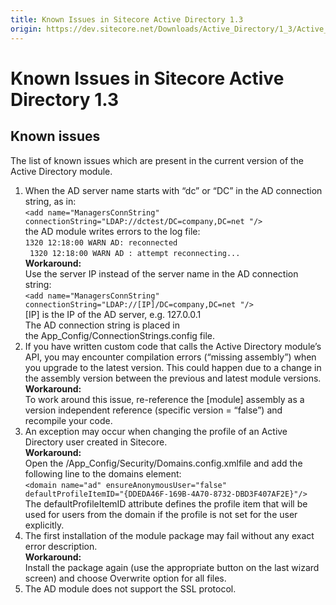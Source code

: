 ```yaml
---
title: Known Issues in Sitecore Active Directory 1.3
origin: https://dev.sitecore.net/Downloads/Active_Directory/1_3/Active_Directory_1_3/Known_Issues
---
```


# Known Issues in Sitecore Active Directory 1.3

## Known issues

The list of known issues which are present in the current version of the Active Directory module.

1.  When the AD server name starts with “dc” or “DC” in the AD connection string, as in:  
    `<add name="ManagersConnString" connectionString="LDAP://dctest/DC=company,DC=net "/> `  
    the AD module writes errors to the log file:  
    `1320 12:18:00 WARN AD: reconnected`  
    ` 1320 12:18:00 WARN AD : attempt reconnecting...`  
    **Workaround:**  
    Use the server IP instead of the server name in the AD connection string:  
    `<add name="ManagersConnString" connectionString="LDAP://[IP]/DC=company,DC=net "/>`  
    [IP] is the IP of the AD server, e.g. 127.0.0.1  
    The AD connection string is placed in the App_Config/ConnectionStrings.config file.
2.  If you have written custom code that calls the Active Directory module’s API, you may encounter compilation errors (“missing assembly”) when you upgrade to the latest version. This could happen due to a change in the assembly version between the previous and latest module versions.  
    **Workaround:**  
    To work around this issue, re-reference the [module] assembly as a version independent reference (specific version = “false”) and recompile your code.
3.  An exception may occur when changing the profile of an Active Directory user created in Sitecore.  
    **Workaround:**  
    Open the /App_Config/Security/Domains.config.xmlfile and add the following line to the domains element:  
    `<domain name="ad" ensureAnonymousUser="false" defaultProfileItemID="{DDEDA46F-169B-4A70-8732-DBD3F407AF2E}"/>`  
    The defaultProfileItemID attribute defines the profile item that will be used for users from the domain if the profile is not set for the user explicitly.
4.  The first installation of the module package may fail without any exact error description.  
    **Workaround:**  
    Install the package again (use the appropriate button on the last wizard screen) and choose Overwrite option for all files.
5.  The AD module does not support the SSL protocol.